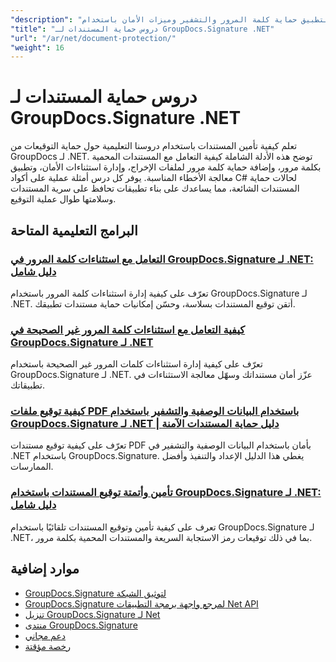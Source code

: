 ```yaml
---
"description": "دروس تعليمية خطوة بخطوة لتطبيق حماية كلمة المرور والتشفير وميزات الأمان باستخدام GroupDocs.Signature لـ .NET."
"title": "دروس حماية المستندات لـ GroupDocs.Signature .NET"
"url": "/ar/net/document-protection/"
"weight": 16
---
```


# دروس حماية المستندات لـ GroupDocs.Signature .NET

تعلم كيفية تأمين المستندات باستخدام دروسنا التعليمية حول حماية التوقيعات من GroupDocs لـ .NET. توضح هذه الأدلة الشاملة كيفية التعامل مع المستندات المحمية بكلمة مرور، وإضافة حماية كلمة مرور لملفات الإخراج، وإدارة استثناءات الأمان، وتطبيق معالجة الأخطاء المناسبة. يوفر كل درس أمثلة عملية على أكواد C# لحالات حماية المستندات الشائعة، مما يساعدك على بناء تطبيقات تحافظ على سرية المستندات وسلامتها طوال عملية التوقيع.

## البرامج التعليمية المتاحة

### [التعامل مع استثناءات كلمة المرور في GroupDocs.Signature لـ .NET: دليل شامل](./handling-password-exceptions-groupdocs-signature-net/)
تعرّف على كيفية إدارة استثناءات كلمة المرور باستخدام GroupDocs.Signature لـ .NET. أتقن توقيع المستندات بسلاسة، وحسّن إمكانيات حماية مستندات تطبيقك.

### [كيفية التعامل مع استثناءات كلمة المرور غير الصحيحة في GroupDocs.Signature لـ .NET](./handle-incorrect-password-groupdocs-signature-net/)
تعرّف على كيفية إدارة استثناءات كلمات المرور غير الصحيحة باستخدام GroupDocs.Signature لـ .NET. عزّز أمان مستنداتك وسهّل معالجة الاستثناءات في تطبيقاتك.

### [كيفية توقيع ملفات PDF باستخدام البيانات الوصفية والتشفير باستخدام GroupDocs.Signature لـ .NET | دليل حماية المستندات الآمنة](./sign-pdfs-metadata-encryption-groupdocs-dotnet/)
تعرّف على كيفية توقيع مستندات PDF بأمان باستخدام البيانات الوصفية والتشفير في .NET باستخدام GroupDocs.Signature. يغطي هذا الدليل الإعداد والتنفيذ وأفضل الممارسات.

### [تأمين وأتمتة توقيع المستندات باستخدام GroupDocs.Signature لـ .NET: دليل شامل](./groupdocs-signature-net-document-security-automation/)
تعرف على كيفية تأمين وتوقيع المستندات تلقائيًا باستخدام GroupDocs.Signature لـ .NET، بما في ذلك توقيعات رمز الاستجابة السريعة والمستندات المحمية بكلمة مرور.

## موارد إضافية

- [GroupDocs.Signature لتوثيق الشبكة](https://docs.groupdocs.com/signature/net/)
- [GroupDocs.Signature لمرجع واجهة برمجة التطبيقات Net API](https://reference.groupdocs.com/signature/net/)
- [تنزيل GroupDocs.Signature لـ Net](https://releases.groupdocs.com/signature/net/)
- [منتدى GroupDocs.Signature](https://forum.groupdocs.com/c/signature)
- [دعم مجاني](https://forum.groupdocs.com/)
- [رخصة مؤقتة](https://purchase.groupdocs.com/temporary-license/)